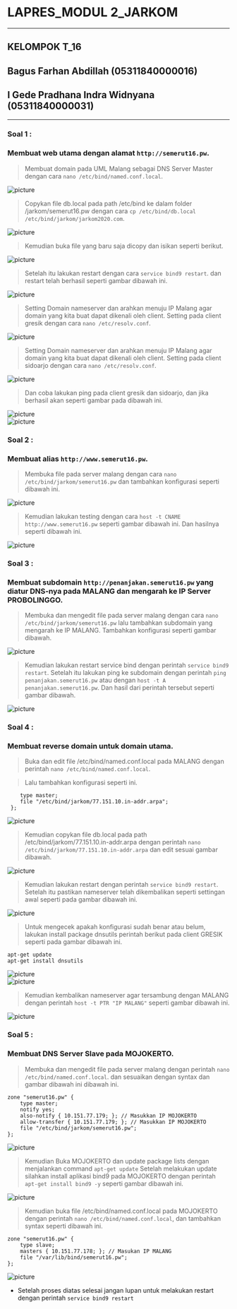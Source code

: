 # **LAPRES_MODUL 2_JARKOM** 
-----------------------------------
## **KELOMPOK T_16**
## Bagus Farhan Abdillah (05311840000016)
## I Gede Pradhana Indra Widnyana (05311840000031)

-----------------------------------
### Soal 1 :
### Membuat web utama dengan alamat ```http://semerut16.pw```.

>Membuat domain pada UML Malang sebagai DNS Server Master dengan cara ``nano /etc/bind/named.conf.local``.

![picture](https://cdn.discordapp.com/attachments/767120480167133215/777144444054667264/1.1_buat_domain_conf_local.JPG)

>Copykan file db.local pada path /etc/bind ke dalam folder /jarkom/semerut16.pw dengan cara ``cp /etc/bind/db.local /etc/bind/jarkom/jarkom2020.com``.

![picture](https://cdn.discordapp.com/attachments/767120480167133215/777146451162955836/1.2_cp_file.JPG)

>Kemudian buka file yang baru saja dicopy dan isikan seperti berikut.

![picture](https://cdn.discordapp.com/attachments/777146787336290354/777146892462718996/1.3_setting_semerut16.JPG)

>Setelah itu lakukan restart dengan cara ``service bind9 restart``. dan restart telah berhasil seperti gambar dibawah ini.

![picture](https://cdn.discordapp.com/attachments/777146787336290354/777148753953030174/1.4_restart_berhasil.JPG)

>Setting Domain nameserver dan arahkan menuju IP Malang agar domain yang kita buat dapat dikenali oleh client. Setting pada client gresik dengan cara ``nano /etc/resolv.conf``.

![picture](https://cdn.discordapp.com/attachments/777146787336290354/777150869338587136/1.5_setting_nameserver_gresik.JPG)

>Setting Domain nameserver dan arahkan menuju IP Malang agar domain yang kita buat dapat dikenali oleh client. Setting pada client sidoarjo dengan cara ``nano /etc/resolv.conf``.

![picture](https://cdn.discordapp.com/attachments/777146787336290354/777152490365124638/1.6_setting_nameserver_sidoarjo.JPG)

>Dan coba lakukan ping pada client gresik dan sidoarjo, dan jika berhasil akan seperti gambar pada dibawah ini.

![picture](https://cdn.discordapp.com/attachments/777146787336290354/777154437260902430/1.6_sukses_gresik.JPG)
<br />
![picture](https://cdn.discordapp.com/attachments/777146787336290354/777154449364746271/1.7_sukses_sidoarjo.JPG)

### Soal 2 :
### Membuat alias ```http://www.semerut16.pw```.

>Membuka file pada server malang dengan cara ``nano /etc/bind/jarkom/semerut16.pw`` dan tambahkan konfigurasi seperti dibawah ini.

![picture](https://cdn.discordapp.com/attachments/777146787336290354/777234383177383956/2.1_alias_semeru_setting_file.JPG)

>Kemudian lakukan testing dengan cara ``host -t CNAME http://www.semerut16.pw`` seperti gambar dibawah ini. Dan hasilnya seperti dibawah ini.

![picture](https://cdn.discordapp.com/attachments/777146787336290354/777234897772740618/2.2_sukses_ping_alias.JPG)

### Soal 3 :
### Membuat subdomain ```http://penanjakan.semerut16.pw``` yang diatur DNS-nya pada MALANG dan mengarah ke IP Server PROBOLINGGO.

>Membuka dan mengedit file pada server malang dengan cara ``nano /etc/bind/jarkom/semerut16.pw`` lalu tambahkan subdomain yang mengarah ke IP MALANG. Tambahkan konfigurasi seperti gambar dibawah.

![picture](https://cdn.discordapp.com/attachments/777146787336290354/777243038807883816/3.1_subdomain_penanjakan.JPG)

>Kemudian lakukan restart service bind dengan perintah ``service bind9 restart``. Setelah itu lakukan ping ke subdomain dengan perintah ``ping penanjakan.semerut16.pw`` atau dengan ``host -t A penanjakan.semerut16.pw``. Dan hasil dari perintah tersebut seperti gambar dibawah.

![picture](https://cdn.discordapp.com/attachments/777146787336290354/777249397385068615/3.2_sukses_ping_subdomain.JPG)

### Soal 4 :
### Membuat reverse domain untuk domain utama.

>Buka dan edit file /etc/bind/named.conf.local pada MALANG dengan perintah ``nano /etc/bind/named.conf.local``. 

>Lalu tambahkan konfigurasi seperti ini. 
``` zone "77.151.10.in-addr.arpa" {
    type master;
    file "/etc/bind/jarkom/77.151.10.in-addr.arpa";
 }; 
 ```
 
![picture](https://cdn.discordapp.com/attachments/777146787336290354/777260448994689024/4.1_setting_conf_local_malang.JPG)

>Kemudian copykan file db.local pada path /etc/bind/jarkom/77.151.10.in-addr.arpa dengan perintah ``nano /etc/bind/jarkom/77.151.10.in-addr.arpa`` dan edit sesuai gambar dibawah.

![picture](https://cdn.discordapp.com/attachments/777146787336290354/777262191966552105/4.2_setting_in_addr_arpa.JPG)

>Kemudian lakukan restart dengan perintah ``service bind9 restart``. Setelah itu pastikan nameserver telah dikembalikan seperti settingan awal seperti pada gambar dibawah ini.

![picture](https://cdn.discordapp.com/attachments/777146787336290354/777405777601495040/4.3_mengembalikan_dns.JPG)

>Untuk mengecek apakah konfigurasi sudah benar atau belum, lakukan install package dnsutils perintah berikut pada client GRESIK seperti pada gambar dibawah ini.
```
apt-get update
apt-get install dnsutils
```

![picture](https://cdn.discordapp.com/attachments/777146787336290354/777407674902904842/4.4_sukses_update.JPG)
<br />
![picture](https://cdn.discordapp.com/attachments/777146787336290354/777407694126055464/4.5_sukses_dnsutil.JPG)

>Kemudian kembalikan nameserver agar tersambung dengan MALANG dengan perintah ``host -t PTR "IP MALANG"`` seperti gambar dibawah ini.

![picture](https://cdn.discordapp.com/attachments/777146787336290354/777408531934478336/4.6_sukses_pointing_host_ptr.JPG)

### Soal 5 :
### Membuat DNS Server Slave pada MOJOKERTO.

>Membuka dan mengedit file pada server malang dengan perintah ``nano /etc/bind/named.conf.local``. dan sesuaikan dengan syntax dan gambar dibawah ini dibawah ini.
```
zone "semerut16.pw" {
    type master;
    notify yes;
    also-notify { 10.151.77.179; }; // Masukkan IP MOJOKERTO
    allow-transfer { 10.151.77.179; }; // Masukkan IP MOJOKERTO
    file "/etc/bind/jarkom/semerut16.pw";
};
```

![picture](https://cdn.discordapp.com/attachments/777146787336290354/777411258961625088/5.1_setting_malang_slave.JPG)

>Kemudian Buka MOJOKERTO dan update package lists dengan menjalankan command ``apt-get update`` Setelah melakukan update silahkan install aplikasi bind9 pada MOJOKERTO dengan perintah ``apt-get install bind9 -y`` seperti gambar dibawah ini.

![picture](https://cdn.discordapp.com/attachments/777146787336290354/777412013039157279/5.2_install_bind9_mojokerto.JPG)

>Kemudian buka file /etc/bind/named.conf.local pada MOJOKERTO dengan perintah ``nano /etc/bind/named.conf.local``, dan tambahkan syntax seperti dibawah ini.
```
zone "semerut16.pw" {
    type slave;
    masters { 10.151.77.178; }; // Masukan IP MALANG 
    file "/var/lib/bind/semerut16.pw";
};
```

![picture](https://cdn.discordapp.com/attachments/777146787336290354/777413040080945162/5.3_setting_slave_mojokerto.JPG)

- Setelah proses diatas selesai jangan lupan untuk melakukan restart dengan perintah ``service bind9 restart``
















